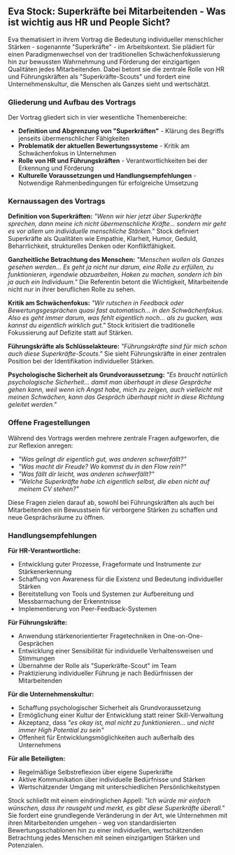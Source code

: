 ## Eva Stock: Superkräfte bei Mitarbeitenden - Was ist wichtig aus HR und People Sicht?

Eva thematisiert in ihrem Vortrag die Bedeutung individueller menschlicher Stärken - sogenannte "Superkräfte" - im Arbeitskontext. Sie plädiert für einen Paradigmenwechsel von der traditionellen Schwächenfokussierung hin zur bewussten Wahrnehmung und Förderung der einzigartigen Qualitäten jedes Mitarbeitenden. Dabei betont sie die zentrale Rolle von HR und Führungskräften als "Superkräfte-Scouts" und fordert eine Unternehmenskultur, die Menschen als Ganzes sieht und wertschätzt.

### Gliederung und Aufbau des Vortrags

Der Vortrag gliedert sich in vier wesentliche Themenbereiche:

- **Definition und Abgrenzung von "Superkräften"** - Klärung des Begriffs jenseits übermenschlicher Fähigkeiten
- **Problematik der aktuellen Bewertungssysteme** - Kritik am Schwächenfokus in Unternehmen
- **Rolle von HR und Führungskräften** - Verantwortlichkeiten bei der Erkennung und Förderung
- **Kulturelle Voraussetzungen und Handlungsempfehlungen** - Notwendige Rahmenbedingungen für erfolgreiche Umsetzung

### Kernaussagen des Vortrags

**Definition von Superkräften:**
*"Wenn wir hier jetzt über Superkräfte sprechen, dann meine ich nicht übermenschliche Kräfte... sondern mir geht es vor allem um individuelle menschliche Stärken."* Stock definiert Superkräfte als Qualitäten wie Empathie, Klarheit, Humor, Geduld, Beharrlichkeit, strukturelles Denken oder Konfliktfähigkeit.

**Ganzheitliche Betrachtung des Menschen:**
*"Menschen wollen als Ganzes gesehen werden... Es geht ja nicht nur darum, eine Rolle zu erfüllen, zu funktionieren, irgendwie abzuarbeiten, Haken zu machen, sondern ich bin ja auch ein Individuum."* Die Referentin betont die Wichtigkeit, Mitarbeitende nicht nur in ihrer beruflichen Rolle zu sehen.

**Kritik am Schwächenfokus:**
*"Wir rutschen in Feedback oder Bewertungsgesprächen quasi fast automatisch... in den Schwächenfokus. Also es geht immer darum, was fehlt eigentlich noch... als zu gucken, was kannst du eigentlich wirklich gut."* Stock kritisiert die traditionelle Fokussierung auf Defizite statt auf Stärken.

**Führungskräfte als Schlüsselakteure:**
*"Führungskräfte sind für mich schon auch diese Superkräfte-Scouts."* Sie sieht Führungskräfte in einer zentralen Position bei der Identifikation individueller Stärken.

**Psychologische Sicherheit als Grundvoraussetzung:**
*"Es braucht natürlich psychologische Sicherheit... damit man überhaupt in diese Gespräche gehen kann, weil wenn ich Angst habe, mich zu zeigen, auch vielleicht mit meinen Schwächen, kann das Gespräch überhaupt nicht in diese Richtung geleitet werden."*

### Offene Fragestellungen

Während des Vortrags werden mehrere zentrale Fragen aufgeworfen, die zur Reflexion anregen:

- *"Was gelingt dir eigentlich gut, was anderen schwerfällt?"*
- *"Was macht dir Freude? Wo kommst du in den Flow rein?"*
- *"Was fällt dir leicht, was anderen schwerfällt?"*
- *"Welche Superkräfte habe ich eigentlich selbst, die eben nicht auf meinem CV stehen?"*

Diese Fragen zielen darauf ab, sowohl bei Führungskräften als auch bei Mitarbeitenden ein Bewusstsein für verborgene Stärken zu schaffen und neue Gesprächsräume zu öffnen.

### Handlungsempfehlungen

**Für HR-Verantwortliche:**
- Entwicklung guter Prozesse, Frageformate und Instrumente zur Stärkenerkennung
- Schaffung von Awareness für die Existenz und Bedeutung individueller Stärken
- Bereitstellung von Tools und Systemen zur Aufbereitung und Messbarmachung der Erkenntnisse
- Implementierung von Peer-Feedback-Systemen

**Für Führungskräfte:**
- Anwendung stärkenorientierter Fragetechniken in One-on-One-Gesprächen
- Entwicklung einer Sensibilität für individuelle Verhaltensweisen und Stimmungen
- Übernahme der Rolle als "Superkräfte-Scout" im Team
- Praktizierung individueller Führung je nach Bedürfnissen der Mitarbeitenden

**Für die Unternehmenskultur:**
- Schaffung psychologischer Sicherheit als Grundvoraussetzung
- Ermöglichung einer Kultur der Entwicklung statt reiner Skill-Verwaltung
- Akzeptanz, dass *"es okay ist, mal nicht zu funktionieren... und nicht immer High Potential zu sein"*
- Offenheit für Entwicklungsmöglichkeiten auch außerhalb des Unternehmens

**Für alle Beteiligten:**
- Regelmäßige Selbstreflexion über eigene Superkräfte
- Aktive Kommunikation über individuelle Bedürfnisse und Stärken
- Wertschätzender Umgang mit unterschiedlichen Persönlichkeitstypen

Stock schließt mit einem eindringlichen Appell: *"Ich würde mir einfach wünschen, dass ihr rausgeht und merkt, es gibt diese Superkräfte überall."* Sie fordert eine grundlegende Veränderung in der Art, wie Unternehmen mit ihren Mitarbeitenden umgehen - weg von standardisierten Bewertungsschablonen hin zu einer individuellen, wertschätzenden Betrachtung jedes Menschen mit seinen einzigartigen Stärken und Potenzialen.
